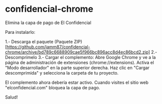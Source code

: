 # confidencial-chrome
Elimina la capa de pago de El Confidencial

Para instalarlo:

1.- Descarga el paquete
(Paquete ZIP)[https://github.com/jamm87/confidencial-chrome/archive/bd789c6688909cae5f966bc896acc8d4ec86bcd2.zip]
2.- Descomprímelo
3.- Cargar el complemento:
    Abre Google Chrome y ve a la página de administración de extensiones (chrome://extensions).
    Activa el "Modo desarrollador" en la parte superior derecha.
    Haz clic en "Cargar descomprimida" y selecciona la carpeta de tu proyecto.

El complemento ahora debería estar activo.
Cuando visites el sitio web "elconfidencial.com" bloquea la capa de pago.

Salud!
